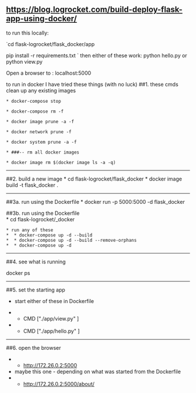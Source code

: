 
## https://blog.logrocket.com/build-deploy-flask-app-using-docker/

to run this locally:


`cd flask-logrocket/flask_docker/app

pip install -r requirements.txt
`
then either of these work:
python hello.py
or
python view.py

Open a browser to : localhost:5000


to run in docker I have tried these things (with no luck)
##1. these cmds clean up any existing images

    * docker-compose stop  

    * docker-compose rm -f  

    * docker image prune -a -f  

    * docker network prune -f  

    * docker system prune -a -f  

    * ###-- rm all docker images  

    * docker image rm $(docker image ls -a -q)  
    
----------------------------
##2. build a new image
    * cd flask-logrocket/flask_docker
    * docker image build -t flask_docker .

----------------------------
##3a. run using the Dockerfile 
    * docker run -p 5000:5000 -d flask_docker



##3b. run using the Dockerfile  
    * cd flask-logrocket/_docker  

    * run any of these
    *  * docker-compose up -d --build
    *  * docker-compose up -d --build --remove-orphans  
    *  * docker-compose up -d

----------------------------
##4. see what is running  

docker ps  

----------------------------
##5. set the starting app  

  * start either of these in Dockerfile  

  * *  CMD ["./app/view.py" ]  

  *  * CMD ["./app/hello.py" ]

----------------------------
##6. open the browser
  *  * http://172.26.0.2:5000
  * maybe this one - depending on what was started from the Dockerfile
  * *  http://172.26.0.2:5000/about/


  

